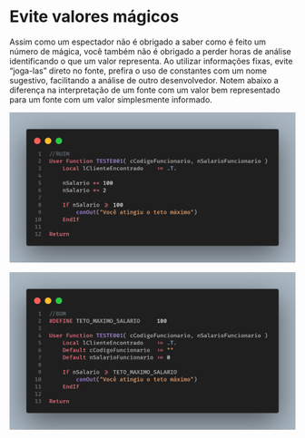 # Evite valores mágicos

Assim como um espectador não é obrigado a saber como é feito um número de mágica, você também não é obrigado a perder horas de análise identificando o que um valor representa. Ao utilizar informações fixas, evite “joga-las” direto no fonte, prefira o uso de constantes com um nome sugestivo, facilitando a análise de outro desenvolvedor. Notem abaixo a diferença na interpretação de um fonte com um valor bem representado para um fonte com um valor simplesmente informado.

![](assets/images/uso_valores_magicos.png)

![](assets/images/nao_uso_valores_magicos.png)
